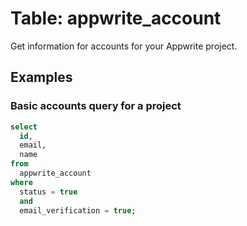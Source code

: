 # Table: appwrite_account

Get information for accounts for your Appwrite project.

## Examples

### Basic accounts query for a project

```sql
select
  id,
  email,
  name
from
  appwrite_account
where
  status = true 
  and
  email_verification = true;
```

